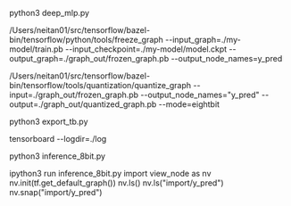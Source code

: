 python3 deep_mlp.py

/Users/neitan01/src/tensorflow/bazel-bin/tensorflow/python/tools/freeze_graph --input_graph=./my-model/train.pb --input_checkpoint=./my-model/model.ckpt --output_graph=./graph_out/frozen_graph.pb  --output_node_names=y_pred

/Users/neitan01/src/tensorflow/bazel-bin/tensorflow/tools/quantization/quantize_graph --input=./graph_out/frozen_graph.pb --output_node_names="y_pred" --output=./graph_out/quantized_graph.pb --mode=eightbit

python3 export_tb.py

tensorboard --logdir=./log

python3 inference_8bit.py

ipython3
run inference_8bit.py
import view_node as nv
nv.init(tf.get_default_graph())
nv.ls()
nv.ls("import/y_pred")
nv.snap("import/y_pred")